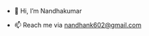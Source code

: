 - 👋 Hi, I’m Nandhakumar

- 📫 Reach me via nandhank602@gmail.com

<!---
Nandhu2k3/Nandhu2k3 is a ✨ special ✨ repository because its `README.md` (this file) appears on your GitHub profile.
You can click the Preview link to take a look at your changes.
--->
